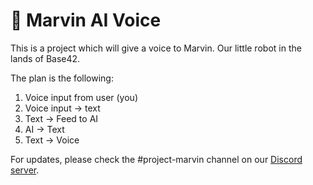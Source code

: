 # 🤖 Marvin AI Voice

This is a project which will give a voice to Marvin. Our little robot in the lands of Base42.

The plan is the following:

1. Voice input from user (you)
2. Voice input -> text
3. Text -> Feed to AI
4. AI -> Text
5. Text -> Voice

For updates, please check the #project-marvin channel on our [Discord server](https://discord.com/invite/424xxTZVYX).
